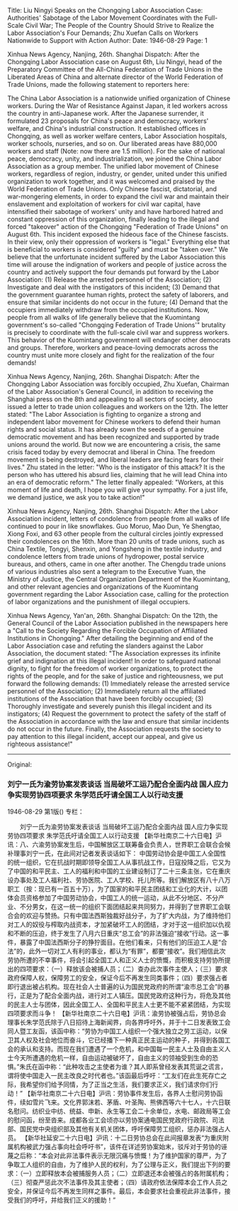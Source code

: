 Title: Liu Ningyi Speaks on the Chongqing Labor Association Case: Authorities' Sabotage of the Labor Movement Coordinates with the Full-Scale Civil War; The People of the Country Should Strive to Realize the Labor Association's Four Demands; Zhu Xuefan Calls on Workers Nationwide to Support with Action
Author:
Date: 1946-08-29
Page: 1

Xinhua News Agency, Nanjing, 26th. Shanghai Dispatch: After the Chongqing Labor Association case on August 6th, Liu Ningyi, head of the Preparatory Committee of the All-China Federation of Trade Unions in the Liberated Areas of China and alternate director of the World Federation of Trade Unions, made the following statement to reporters here:

The China Labor Association is a nationwide unified organization of Chinese workers. During the War of Resistance Against Japan, it led workers across the country in anti-Japanese work. After the Japanese surrender, it formulated 23 proposals for China's peace and democracy, workers' welfare, and China's industrial construction. It established offices in Chongqing, as well as worker welfare centers, Labor Association hospitals, worker schools, nurseries, and so on. Our liberated areas have 880,000 workers and staff (Note: now there are 1.5 million). For the sake of national peace, democracy, unity, and industrialization, we joined the China Labor Association as a group member. The unified labor movement of Chinese workers, regardless of region, industry, or gender, united under this unified organization to work together, and it was welcomed and praised by the World Federation of Trade Unions. Only Chinese fascist, dictatorial, and war-mongering elements, in order to expand the civil war and maintain their enslavement and exploitation of workers for civil war capital, have intensified their sabotage of workers' unity and have harbored hatred and constant oppression of this organization, finally leading to the illegal and forced "takeover" action of the Chongqing "Federation of Trade Unions" on August 6th. This incident exposed the hideous face of the Chinese fascists. In their view, only their oppression of workers is "legal." Everything else that is beneficial to workers is considered "guilty" and must be "taken over." We believe that the unfortunate incident suffered by the Labor Association this time will arouse the indignation of workers and people of justice across the country and actively support the four demands put forward by the Labor Association: (1) Release the arrested personnel of the Association; (2) Investigate and deal with the instigators of this incident; (3) Demand that the government guarantee human rights, protect the safety of laborers, and ensure that similar incidents do not occur in the future; (4) Demand that the occupiers immediately withdraw from the occupied institutions. Now, people from all walks of life generally believe that the Kuomintang government's so-called "Chongqing Federation of Trade Unions'" brutality is precisely to coordinate with the full-scale civil war and suppress workers. This behavior of the Kuomintang government will endanger other democrats and groups. Therefore, workers and peace-loving democrats across the country must unite more closely and fight for the realization of the four demands!

Xinhua News Agency, Nanjing, 26th. Shanghai Dispatch: After the Chongqing Labor Association was forcibly occupied, Zhu Xuefan, Chairman of the Labor Association's General Council, in addition to receiving the Shanghai press on the 8th and appealing to all sectors of society, also issued a letter to trade union colleagues and workers on the 12th. The letter stated: "The Labor Association is fighting to organize a strong and independent labor movement for Chinese workers to defend their human rights and social status. It has already sown the seeds of a genuine democratic movement and has been recognized and supported by trade unions around the world. But now we are encountering a crisis, the same crisis faced today by every democrat and liberal in China. The freedom movement is being destroyed, and liberal leaders are facing fears for their lives." Zhu stated in the letter: "Who is the instigator of this attack? It is the person who has uttered his absurd lies, claiming that he will lead China into an era of democratic reform." The letter finally appealed: "Workers, at this moment of life and death, I hope you will give your sympathy. For a just life, we demand justice, we ask you to take action!"

Xinhua News Agency, Nanjing, 26th. Shanghai Dispatch: After the Labor Association incident, letters of condolence from people from all walks of life continued to pour in like snowflakes. Guo Moruo, Mao Dun, Ye Shengtao, Xiong Foxi, and 63 other people from the cultural circles jointly expressed their condolences on the 16th. More than 20 units of trade unions, such as China Textile, Tongyi, Shenxin, and Yongsheng in the textile industry, and condolence letters from trade unions of hydropower, postal service bureaus, and others, came in one after another. The Chengdu trade unions of various industries also sent a telegram to the Executive Yuan, the Ministry of Justice, the Central Organization Department of the Kuomintang, and other relevant agencies and organizations of the Kuomintang government regarding the Labor Association case, calling for the protection of labor organizations and the punishment of illegal occupiers.

Xinhua News Agency, Yan'an, 26th. Shanghai Dispatch: On the 12th, the General Council of the Labor Association published in the newspapers here a "Call to the Society Regarding the Forcible Occupation of Affiliated Institutions in Chongqing." After detailing the beginning and end of the Labor Association case and refuting the slanders against the Labor Association, the document stated: "The Association expresses its infinite grief and indignation at this illegal incident! In order to safeguard national dignity, to fight for the freedom of worker organizations, to protect the rights of the people, and for the sake of justice and righteousness, we put forward the following demands: (1) Immediately release the arrested service personnel of the Association; (2) Immediately return all the affiliated institutions of the Association that have been forcibly occupied; (3) Thoroughly investigate and severely punish this illegal incident and its instigators; (4) Request the government to protect the safety of the staff of the Association in accordance with the law and ensure that similar incidents do not occur in the future. Finally, the Association requests the society to pay attention to this illegal incident, accept our appeal, and give us righteous assistance!"



<hr /> 

Original: 


### 刘宁一氏为渝劳协案发表谈话  当局破坏工运乃配合全面内战  国人应力争实现劳协四项要求  朱学范氏吁请全国工人以行动支援

1946-08-29
第1版()
专栏：

　　刘宁一氏为渝劳协案发表谈话
    当局破坏工运乃配合全面内战
    国人应力争实现劳协四项要求
    朱学范氏吁请全国工人以行动支援
    【新华社南京二十六日电】沪讯：八、六渝劳协案发生后，中国解放区工联筹备会负责人，世界职工会联合会候补理事刘宁一氏，在此间对记者发表谈话如下：
    中国劳动协会是中国工人全国性的统一组织，它在抗战时期即领导全国工人从事抗战工作，日寇投降之后，它又为了中国的和平民主、工人的福利和中国的工业建设制订了二十三条主张，它在重庆设办事处及工人福利社、劳协医院、工人学校、托儿所等。我们解放区有八十八万职工（按：现已有一百五十万），为了国家的和平民主团结和工业化的大计，以团体会员资格参加了中国劳动协会，中国工人的统一运动，从此不分地区、不分产业、不分男女，在这一统一的组织下面团结起来共同努力，并得到了世界职工会联合会的欢迎与赞扬。只有中国法西斯独裁好战分子，为了扩大内战，为了维持他们对工人的奴役与榨取内战资本，才加紧破坏工人的团结，才对于这一组织加以仇视和不断的压迫，终于发生了八月六日重庆“总工会”的非法强迫“接收”行动。这一事件，暴露了中国法西斯分子的狰狞面目。在他们看来，只有他们的压迫工人是“合法”的，此外一切对工人有利的事业，都认为“有罪”，都要“接收”。我们相信此次劳协所遭的不幸事件，将会引起全国工人和正义人士的愤慨，而积极支持劳协所提出的四项要求：（一）释放该会被捕人员；（二）查办此次事件主使人；（三）要求政府保障人权，保障劳工的安全，保证今后不再发生同类事件；（四）要求强占者即行退出被占机构。现在社会人士普遍的认为国民党政府的所谓“渝市总工会”的暴行，正是为了配合全面内战，进行对工人镇压。国民党政府这种行为，将危及其他的民主人士与团体，因此全国工人、全国和平民主人士更不能不紧紧团结，为实现四项要求而斗争！
    【新华社南京二十六日电】沪讯：渝劳协被强占后，劳协总会理事长朱学范氏除于八日招待上海新闻界，向各界呼吁外，并于十二日发表致工会同人暨工友函，该函中称：“劳协为中国工人组织一个强大独立之劳工运动，以保卫其人权及社会地位而奋斗，它已经播下一种真正民主运动的种子，并得到各国工会的承认和支持。而现在我们遭遇了一个危机，和中国每一民主人士及自由主义人士今天所遭遇的危机一样，自由运动被破坏了，自由主义的领袖受到生命的恐惧。”朱氏在函中称：“此种攻击之主使者为谁？其人即系曾经发表其荒诞之谎言，谓将使中国走入一民主改良之时代者也。”该函最后呼吁：“工友们在此生死存亡之际，我希望你们给予同情，为了正当之生活，我们要求正义，我们请求你们行动！”
    【新华社南京二十六日电】沪讯：劳协事件发生后，各界人士慰问劳协函件，续如雪片飞来。文化界郭沫若、茅盾、叶圣陶、熊佛西等六十七人，十六日联名慰问。纺织业中纺、统益、申新、永生等工会二十余单位，水电、邮政局等工会的慰问函，纷至沓来。成都各业工会顷亦以劳协案通电国民党政府行政院、司法部、国民党中央组织部及其他有关机关团体，呼吁保障劳工组织，惩办非法强占人员。
    【新华社延安二十六日电】沪讯：十二日劳协总会在此间报章发表“为重庆附属机构被武力强占事向社会呼吁书”，该件在详述劳协案始末，驳斥对于劳协的诬蔑之后称：“本会对此非法事件表示无限沉痛与愤慨！为了维护国家的尊严，为了争取工人组织的自由，为了维护人民的权利，为了公理与正义，我们提出下列的要求：（一）立即释放本会被捕服务人员；（二）立即退还本会被强占的各附属机构；（三）彻查严惩此次不法事件及其主使者；（四）请政府依法保障本会工作人员之安全，并保证今后不再发生同样之事件。最后，本会要求社会重视此非法事件，接受我们的呼吁，并给我们正义的援助！”

